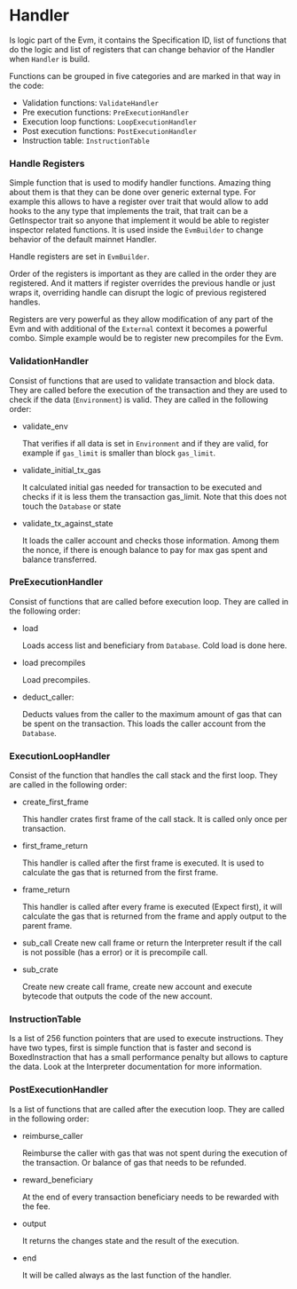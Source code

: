 # Handler

Is logic part of the Evm, it contains the Specification ID, list of functions that do the logic and list of registers that can change behavior of the Handler when `Handler` is build.

Functions can be grouped in five categories and are marked in that way in the code:
* Validation functions: `ValidateHandler`
* Pre execution functions: `PreExecutionHandler`
* Execution loop functions: `LoopExecutionHandler`
* Post execution functions: `PostExecutionHandler`
* Instruction table: `InstructionTable`

### Handle Registers

Simple function that is used to modify handler functions. Amazing thing about them is that they can be done over generic external type. For example this allows to have a register over trait that would allow to add hooks to the any type that implements the trait, that trait can be a GetInspector trait so anyone that implement it would be able to register inspector related functions. It is used inside the `EvmBuilder` to change behavior of the default mainnet Handler.

Handle registers are set in `EvmBuilder`.

Order of the registers is important as they are called in the order they are registered. And it matters if register overrides the previous handle or just wraps it, overriding handle can disrupt the logic of previous registered handles.

Registers are very powerful as they allow modification of any part of the Evm and with additional of the `External` context it becomes a powerful combo. Simple example would be to register new precompiles for the Evm.

### ValidationHandler

Consist of functions that are used to validate transaction and block data. They are called before the execution of the transaction and they are used to check if the data (`Environment`) is valid. They are called in the following order:

* validate_env
    
    That verifies if all data is set in `Environment` and if they are valid, for example if `gas_limit` is smaller than block `gas_limit`.

* validate_initial_tx_gas
    
    It calculated initial gas needed for transaction to be executed and checks if it is less them the transaction gas_limit. Note that this does not touch the `Database` or state

* validate_tx_against_state
    
    It loads the caller account and checks those information. Among them the nonce, if there is enough balance to pay for max gas spent and balance transferred. 

### PreExecutionHandler

Consist of functions that are called before execution loop. They are called in the following order:

* load
   
    Loads access list and beneficiary from `Database`. Cold load is done here.

* load precompiles
   
    Load precompiles.

* deduct_caller:
  
    Deducts values from the caller to the maximum amount of gas that can be spent on the transaction. This loads the caller account from the `Database`.

### ExecutionLoopHandler

Consist of the function that handles the call stack and the first loop. They are called in the following order:

* create_first_frame
    
    This handler crates first frame of the call stack. It is called only once per transaction.

* first_frame_return
  
    This handler is called after the first frame is executed. It is used to calculate the gas that is returned from the first frame.

* frame_return

    This handler is called after every frame is executed (Expect first), it will calculate the gas that is returned from the frame and apply output to the parent frame.

* sub_call
    Create new call frame or return the Interpreter result if the call is not possible (has a error) or it is precompile call.

* sub_crate
  
    Create new create call frame, create new account and execute bytecode that outputs the code of the new account.

### InstructionTable

Is a list of 256 function pointers that are used to execute instructions. They have two types, first is simple function that is faster and second is BoxedInstraction that has a small performance penalty but allows to capture the data. Look at the Interpreter documentation for more information.

### PostExecutionHandler

Is a list of functions that are called after the execution loop. They are called in the following order:

* reimburse_caller
    
    Reimburse the caller with gas that was not spent during the execution of the transaction.
    Or balance of gas that needs to be refunded.

* reward_beneficiary
    
    At the end of every transaction beneficiary needs to be rewarded with the fee.

* output

    It returns the changes state and the result of the execution.

* end
  
    It will be called always as the last function of the handler.